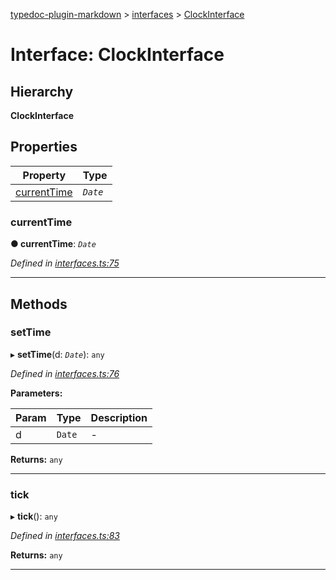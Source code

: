 [typedoc-plugin-markdown](../README.md) > [interfaces](../modules/interfaces.md) > [ClockInterface](../interfaces/interfaces.clockinterface.md)

# Interface: ClockInterface

## Hierarchy

**ClockInterface**

## Properties

|Property|Type|
|--------|----|
|[currentTime](interfaces.clockinterface.md#markdown-header-currenttime) | *`Date`*|

###  currentTime

**●  currentTime**:  *`Date`* 

*Defined in [interfaces.ts:75](https://bitbucket.org/owner/repository_name/src/master/src/interfaces.ts?fileviewer&amp;#x3D;file-view-default#interfaces.ts-75)*

___

## Methods

###  setTime

▸ **setTime**(d: *`Date`*): `any`

*Defined in [interfaces.ts:76](https://bitbucket.org/owner/repository_name/src/master/src/interfaces.ts?fileviewer&amp;#x3D;file-view-default#interfaces.ts-76)*

**Parameters:**

| Param | Type | Description |
| ------ | ------ | ------ |
| d | `Date`   |  - |

**Returns:** `any`

___

###  tick

▸ **tick**(): `any`

*Defined in [interfaces.ts:83](https://bitbucket.org/owner/repository_name/src/master/src/interfaces.ts?fileviewer&amp;#x3D;file-view-default#interfaces.ts-83)*

**Returns:** `any`

___

